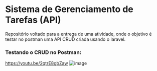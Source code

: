 # Sistema de Gerenciamento de Tarefas (API)
Repositório voltado para a entrega de uma atividade, onde o objetivo é testar no postman uma API CRUD criada usando o laravel.
### Testando o CRUD no Postman: 
https://youtu.be/2qtrE8gbZaw
![image](https://github.com/DaviGiovani/API-CRUD_com_laravel/assets/113468321/aaf12ae6-64de-45fb-921f-6ecd27ebca7e)


